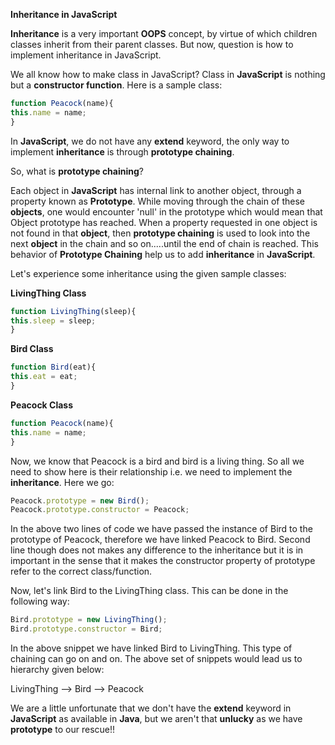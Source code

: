 **Inheritance in JavaScript**

**Inheritance** is a very important **OOPS** concept, by virtue of which children classes inherit from their parent classes. But now, question is how to implement inheritance in JavaScript.

We all know how to make class in JavaScript? Class in **JavaScript** is nothing but a **constructor function**. Here is a sample class:

```JavaScript
function Peacock(name){
this.name = name;
}
```
In **JavaScript**, we do not have any **extend** keyword, the only way to implement **inheritance** is through **prototype chaining**.

So, what is **prototype chaining**?

Each object in **JavaScript** has internal link to another object, through a property known as **Prototype**. While moving through the chain of these **objects**, one would encounter 'null' in the prototype which would mean that Object prototype has reached.
When a property requested in one object is not found in that **object**, then **prototype chaining** is used to look into the next **object** in the chain and so on.....until the end of chain is reached. This behavior of **Prototype Chaining** help us to add **inheritance** in **JavaScript**.

Let's experience some inheritance using the given sample classes:

**LivingThing Class**

```JavaScript
function LivingThing(sleep){
this.sleep = sleep;
}
```
**Bird Class**

```JavaScript
function Bird(eat){
this.eat = eat;
}
```
**Peacock Class**
```JavaScript
function Peacock(name){
this.name = name;
}
```
Now, we know that Peacock is a bird and bird is a living thing. So all we need to show here is their relationship i.e. we need to implement the **inheritance**. Here we go:

```JavaScript
Peacock.prototype = new Bird();
Peacock.prototype.constructor = Peacock;
```
In the above two lines of code we have passed the instance of Bird to the prototype of Peacock, therefore we have linked Peacock to Bird. Second line though does not makes any difference to the inheritance but it is in important in the sense that it makes the constructor property of prototype refer to the correct class/function.

Now, let's link Bird to the LivingThing class. This can be done in the following way:

```JavaScript
Bird.prototype = new LivingThing();
Bird.prototype.constructor = Bird;
```

In the above snippet we have linked Bird to LivingThing. This type of chaining can go on and on. The above set of snippets would lead us to hierarchy given below:

LivingThing --> Bird --> Peacock

We are a little unfortunate that we don't have the **extend** keyword in **JavaScript** as available in **Java**, but we aren't that **unlucky** as we have **prototype** to our rescue!!